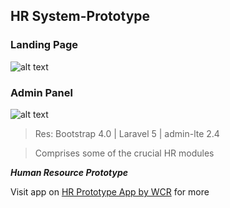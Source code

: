 ## HR System-Prototype

### Landing Page
![alt text](https://user-images.githubusercontent.com/60017194/82736953-0a033a80-9d36-11ea-9f5d-a4ad99587f7b.png "app dashboard")


### Admin Panel
![alt text](https://user-images.githubusercontent.com/60017194/82737056-b9d8a800-9d36-11ea-915e-201904bdeef3.png "app dashboard")


> Res: Bootstrap 4.0 | Laravel 5 | admin-lte 2.4

> Comprises some of the crucial HR modules

***Human Resource Prototype***

Visit app on [HR Prototype App by WCR](https://hr-proto.herokuapp.com/) for more

